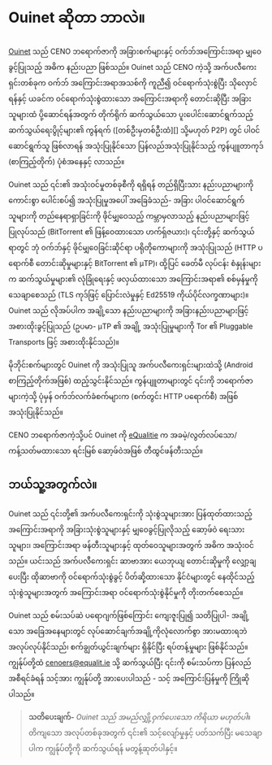 # Ouinet ဆိုတာ ဘာလဲ။

[Ouinet][] သည် CENO ဘရောက်ဇာကို အခြားစက်များနှင့် ဝက်ဘ်အကြောင်းအရာ မျှဝေခွင့်ပြုသည့် အဓိက နည်းပညာ ဖြစ်သည်။ Ouinet သည် CENO ကဲ့သို့ အက်ပလီကေးရှင်းတစ်ခုက ဝက်ဘ် အကြောင်းအရာအသစ်ကို ကူညီ၍ ဝင်ရောက်သုံးစွဲပြီး သိုလှောင်ရန်နှင့် ယခင်က ဝင်ရောက်သုံးစွဲထားသော အကြောင်းအရာကို တောင်းဆိုပြီး အခြားသူများထံ ပို့ဆောင်ရန်အတွက် တိုက်ရိုက် ဆက်သွယ်သော ပူးပေါင်းဆောင်ရွက်သည့် ဆက်သွယ်ရေးပွိုင့်များ၏ ကွန်ရက် ([တစ်ဦးမှတစ်ဦးထံ][] သို့မဟုတ် P2P) တွင် ပါဝင်ဆောင်ရွက်သူ ဖြစ်လာရန် အသုံးပြုနိုင်သော ပြန်လည်အသုံးပြုနိုင်သည့် ကွန်ပျူတာကုဒ် (စာကြည့်တိုက်) ပုံစံအနေနှင့် လာသည်။

Ouinet သည် ၎င်း၏ အသုံးဝင်မှုတစ်ခုစီကို ရရှိရန် တည်ရှိပြီးသား နည်းပညာများကို ကောင်းစွာ ပေါင်းစပ်၍ အသုံးပြုမှုအပေါ် အခြေခံသည်- အခြား ပါဝင်ဆောင်ရွက်သူများကို တည်နေရာရှာခြင်းကို ဖိုင်မျှဝေသည့် ကမ္ဘာမှလာသည့် နည်းပညာများဖြင့် ပြုလုပ်သည် (BitTorrent ၏ ဖြန့်ဝေထားသော ဟက်ရှ်ဇယား)၊ ၎င်းတို့နှင့် ဆက်သွယ်ရာတွင် ဘုံ ဝက်ဘ်နှင့် ဖိုင်မျှဝေခြင်းဆိုင်ရာ ပရိုတိုကောများကို အသုံးပြုသည် (HTTP ပရောက်စီ တောင်းဆိုမှုများနှင့် BitTorrent ၏ µTP)၊ ထို့ပြင် ခေတ်မီ လုပ်ငန်း စံနှုန်းများက ဆက်သွယ်မှုများ၏ လုံခြုံရေးနှင့် ဖလှယ်ထားသော အကြောင်းအရာ၏ စစ်မှန်မှုကို သေချာစေသည် (TLS ကုဒ်ဖြင့် ပြောင်းလဲမှုနှင့် Ed25519 ကိုယ်ပိုင်လက္ခဏာများ)။ Ouinet သည် လိုအပ်ပါက အချို့သော နည်းပညာများကို အခြားနည်းပညာများဖြင့် အစားထိုးခွင့်ပြုသည် (ဥပမာ- µTP ၏ အချို့ အသုံးပြုမှုများကို Tor ၏ Pluggable Transports ဖြင့် အစားထိုးနိုင်သည်)။

မိုဘိုင်းစက်များတွင် Ouinet ကို အသုံးပြုသူ အက်ပလီကေးရှင်းများထဲသို့ (Android စာကြည့်တိုက်အဖြစ်) ထည့်သွင်းနိုင်သည်။ ကွန်ပျူတာများတွင် ၎င်းကို ဘရောက်ဇာများကဲ့သို့ ပုံမှန် ဝက်ဘ်လက်ခံစက်များက (စက်တွင်း HTTP ပရောက်စီ) အဖြစ်အသုံးပြုနိုင်သည်။

CENO ဘရောက်ဇာကဲ့သို့ပင် Ouinet ကို [eQualitie][] က အခမဲ့/လွတ်လပ်သော/ကန့်သတ်မထားသော ရင်းမြစ် ဆော့ဖ်ဝဲအဖြစ် တီထွင်ဖန်တီးသည်။

## ဘယ်သူ့အတွက်လဲ။

Ouinet သည် ၎င်းတို့၏ အက်ပလီကေးရှင်းကို သုံးစွဲသူများအား ပြန်ထုတ်ထားသည့် အကြောင်းအရာကို အခြားသုံးစွဲသူများနှင့် မျှဝေခွင့်ပြုလိုသည့် ဆော့ဖ်ဝဲ ရေးသားသူများ၊ အကြောင်းအရာ ဖန်တီးသူများနှင့် ထုတ်ဝေသူများအတွက် အဓိက အသုံးဝင်သည်။ ယင်းသည် အက်ပလီကေးရှင်း ဆာဗာအား ယေဘုယျ တောင်းဆိုမှုကို လျှော့ချပေးပြီး ထိုဆာဗာကို ဝင်ရောက်သုံးစွဲခွင့် ပိတ်ဆို့ထားသော နိုင်ငံများတွင် နေထိုင်သည့် သုံးစွဲသူများအတွက် အကြောင်းအရာ ဝင်ရောက်သုံးစွဲနိုင်မှုကို တိုးတက်စေသည်။

Ouinet သည် စမ်းသပ်ဆဲ ပ‌ရောဂျက်ဖြစ်ကြောင်း ကျေးဇူးပြု၍ သတိပြုပါ- အချို့သော အခြေအနေများတွင် လုပ်ဆောင်ချက်အချို့ကိုလုံလောက်စွာ အားမထားရဘဲ အလုပ်လုပ်နိုင်သည်၊ စက်ချွတ်ယွင်းချက်များ ရှိနိုင်ပြီး ရပ်တန့်မှုများ ဖြစ်နိုင်သည်။ ကျွန်ုပ်တို့ထံ [cenoers@equalit.ie](mailto:cenoers@equalit.ie) သို့ ဆက်သွယ်ပြီး ၎င်းကို စမ်းသပ်ကာ ပြန်လည်အစီရင်ခံရန် သင့်အား ကျွန်ုပ်တို့ အားပေးပါသည် - သင့် အကြောင်းပြန်မှုကို ကြိုဆိုပါသည်။

> **သတိပေးချက်-** *Ouinet သည် အမည်လျှို့ဝှက်ပေးသော ကိရိယာ မဟုတ်ပါ*။ တိကျသော အလုပ်တစ်ခုအတွက် ၎င်း၏ သင့်လျော်မှုနှင့် ပတ်သက်ပြီး မသေချာပါက ကျွန်ုပ်တို့ကို ဆက်သွယ်ရန် မတွန့်ဆုတ်ပါနှင့်။

[Ouinet]: https://github.com/equalitie/ouinet/
[P2P]: https://en.wikipedia.org/wiki/Peer-to-peer
[eQualitie]: https://equalit.ie/
